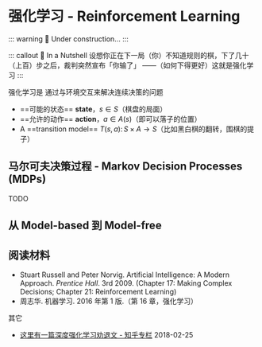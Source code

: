 # 强化学习 - Reinforcement Learning

<link rel="stylesheet" href="/notes/katex@0.11.1.min.css">

::: warning 🚧
Under construction...
:::

::: callout 🥥 In a Nutshell
设想你正在下一局（你）不知道规则的棋，下了几十（上百）步之后，裁判突然宣布「你输了」
——（如何下得更好）这就是强化学习
:::

强化学习是 通过与环境交互来解决连续决策的问题

- ==可能的状态== **state**，$s \in S$（棋盘的局面）
- ==允许的动作== **action**，$a \in A(s)$（即可以落子的位置）
- A ==transition model== $T(s, a) \colon S \times A \to S$（比如黑白棋的翻转，围棋的提子）

## 马尔可夫决策过程 - Markov Decision Processes (MDPs)

TODO

## 从 Model-based 到 Model-free

## 阅读材料

- Stuart Russell and Peter Norvig. Artificial Intelligence: A Modern Approach. *Prentice Hall*. 3rd 2009.
  (Chapter 17: Making Complex Decisions; Chapter 21: Reinforcement Learning)
- 周志华. 机器学习. 2016 年第 1 版.（第 16 章，强化学习）

其它

- [这里有一篇深度强化学习劝退文 - 知乎专栏](https://zhuanlan.zhihu.com/p/33936457) 2018-02-25
